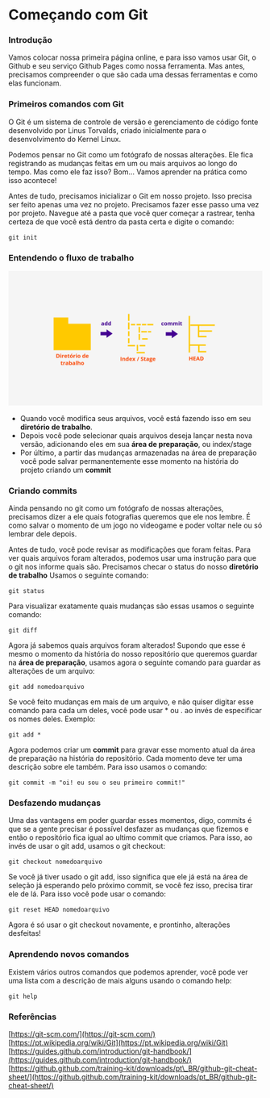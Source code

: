 # Começando com Git

### Introdução

Vamos colocar nossa primeira página online, e para isso vamos usar Git, o Github e seu serviço Github Pages como nossa ferramenta. Mas antes, precisamos compreender o que são cada uma dessas ferramentas e como elas funcionam.

### Primeiros comandos com Git

O Git é um sistema de controle de versão e gerenciamento de código fonte desenvolvido por Linus Torvalds, criado inicialmente para o desenvolvimento do Kernel Linux.

Podemos pensar no Git como um fotógrafo de nossas alterações. Ele fica registrando as mudanças feitas em um ou mais arquivos ao longo do tempo. Mas como ele faz isso? Bom... Vamos aprender na prática como isso acontece!

Antes de tudo, precisamos inicializar o Git em nosso projeto. Isso precisa ser feito apenas uma vez no projeto. Precisamos fazer esse passo uma vez por projeto. Navegue até a pasta que você quer começar a rastrear, tenha certeza de que você está dentro da pasta certa e digite o comando:

```text
git init
```

### Entendendo o fluxo de trabalho

![Ilustra&#xE7;&#xE3;o sobre o fluxo de trabalho do Git](../../.gitbook/assets/stash.png)

* Quando você modifica seus arquivos, você está fazendo isso em seu **diretório de trabalho**.
* Depois você pode selecionar quais arquivos deseja lançar nesta nova versão, adicionando eles em sua **área de preparação**, ou index/stage
* Por último, a partir das mudanças armazenadas na área de preparação você pode salvar permanentemente esse momento na história do projeto criando um **commit**

### Criando commits

Ainda pensando no git como um fotógrafo de nossas alterações, precisamos dizer a ele quais fotografias queremos que ele nos lembre. É como salvar o momento de um jogo no videogame e poder voltar nele ou só lembrar dele depois.

Antes de tudo, você pode revisar as modificações que foram feitas. Para ver quais arquivos foram alterados, podemos usar uma instrução para que o git nos informe quais são. Precisamos checar o status do nosso **diretório de trabalho** Usamos o seguinte comando:

```text
git status
```

Para visualizar exatamente quais mudanças são essas usamos o seguinte comando:

```text
git diff
```

Agora já sabemos quais arquivos foram alterados! Supondo que esse é mesmo o momento da história do nosso repositório que queremos guardar na **área de preparação**, usamos agora o seguinte comando para guardar as alterações de um arquivo:

```text
git add nomedoarquivo
```

Se você feito mudanças em mais de um arquivo, e não quiser digitar esse comando para cada um deles, você pode usar \* ou . ao invés de especificar os nomes deles. Exemplo:

```text
git add *
```

Agora podemos criar um **commit** para gravar esse momento atual da área de preparação na história do repositório. Cada momento deve ter uma descrição sobre ele também. Para isso usamos o comando:

```text
git commit -m "oi! eu sou o seu primeiro commit!"
```

### Desfazendo mudanças

Uma das vantagens em poder guardar esses momentos, digo, commits é que se a gente precisar é possível desfazer as mudanças que fizemos e então o repositório fica igual ao ultimo commit que criamos. Para isso, ao invés de usar o git add, usamos o git checkout:

```text
git checkout nomedoarquivo
```

Se você já tiver usado o git add, isso significa que ele já está na área de seleção já esperando pelo próximo commit, se você fez isso, precisa tirar ele de lá. Para isso você pode usar o comando:

```text
git reset HEAD nomedoarquivo
```

Agora é só usar o git checkout novamente, e prontinho, alterações desfeitas!

### Aprendendo novos comandos

Existem vários outros comandos que podemos aprender, você pode ver uma lista com a descrição de mais alguns usando o comando help:

```text
git help
```

### Referências

[https://git-scm.com/](https://git-scm.com/)  
[https://pt.wikipedia.org/wiki/Git](https://pt.wikipedia.org/wiki/Git)  
[https://guides.github.com/introduction/git-handbook/](https://guides.github.com/introduction/git-handbook/)  
[https://github.github.com/training-kit/downloads/pt\_BR/github-git-cheat-sheet/](https://github.github.com/training-kit/downloads/pt_BR/github-git-cheat-sheet/)

